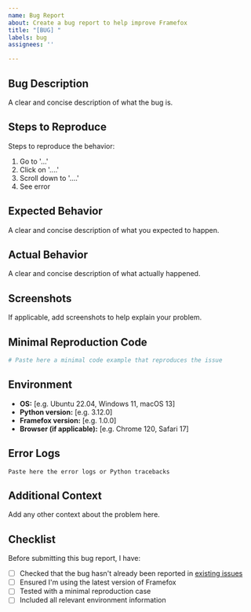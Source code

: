 ```yaml
---
name: Bug Report
about: Create a bug report to help improve Framefox
title: "[BUG] "
labels: bug
assignees: ''

---
```


## Bug Description
A clear and concise description of what the bug is.

## Steps to Reproduce
Steps to reproduce the behavior:
1. Go to '...'
2. Click on '....'
3. Scroll down to '....'
4. See error

## Expected Behavior
A clear and concise description of what you expected to happen.

## Actual Behavior
A clear and concise description of what actually happened.

## Screenshots
If applicable, add screenshots to help explain your problem.

## Minimal Reproduction Code
```python
# Paste here a minimal code example that reproduces the issue
```

## Environment
- **OS:** [e.g. Ubuntu 22.04, Windows 11, macOS 13]
- **Python version:** [e.g. 3.12.0]
- **Framefox version:** [e.g. 1.0.0]
- **Browser (if applicable):** [e.g. Chrome 120, Safari 17]

## Error Logs
```
Paste here the error logs or Python tracebacks
```

## Additional Context
Add any other context about the problem here.

## Checklist
Before submitting this bug report, I have:
- [ ] Checked that the bug hasn't already been reported in [existing issues](../../issues)
- [ ] Ensured I'm using the latest version of Framefox
- [ ] Tested with a minimal reproduction case
- [ ] Included all relevant environment information